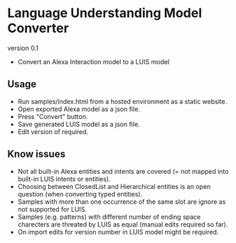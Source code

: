 # Language Understanding Model Converter
version 0.1
* Convert an Alexa Interaction model to a LUIS model

## Usage
* Run samples/index.html from a hosted environment as a static website.
* Open exported Alexa model as a json file. 
* Press "Convert" button.
* Save generated LUIS model as a json file.
* Edit version of required.

## Know issues
* Not all built-in Alexa entities and intents are covered (= not mapped into built-in LUIS intents or entities).
* Choosing between ClosedList and Hierarchical entities is an open question (when converting typed entities).
* Samples with more than one occurrence of the same slot are ignore as not supported for LUIS.
* Samples (e.g. patterns) with different number of ending space charecters are threated by LUIS as equal (manual edits required so far).
* On import edits for version number in LUIS model might be required.
